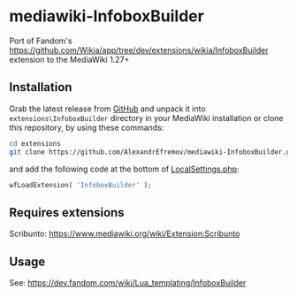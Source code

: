 # mediawiki-InfoboxBuilder
 Port of Fandom's https://github.com/Wikia/app/tree/dev/extensions/wikia/InfoboxBuilder extension to the MediaWiki 1.27+

## Installation
Grab the latest release from <a href="https://github.com/AlexandrEfremov/mediawiki-InfoboxBuilder/releases/latest">GitHub</a> and unpack it into <code>extensions\InfoboxBuilder</code> directory in your MediaWiki installation or clone this repository, by using these commands:
```bash
cd extensions
git clone https://github.com/AlexandrEfremov/mediawiki-InfoboxBuilder.git InfoboxBuilder --branch master --depth 1
```
and add the following code at the bottom of [LocalSettings.php](https://www.mediawiki.org/wiki/Manual:LocalSettings.php):
```php
wfLoadExtension( 'InfoboxBuilder' );
```
## Requires extensions
Scribunto: https://www.mediawiki.org/wiki/Extension:Scribunto
## Usage
See: https://dev.fandom.com/wiki/Lua_templating/InfoboxBuilder
